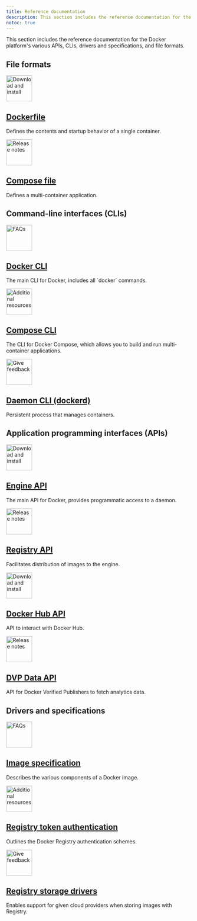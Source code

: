 ```yaml
---
title: Reference documentation
description: This section includes the reference documentation for the Docker platform’s various APIs, CLIs, and file formats.
notoc: true
---
```


This section includes the reference documentation for the Docker platform's
various APIs, CLIs, drivers and specifications, and file formats.

## File formats

<div class="component-container">
    <!--start row-->
    <div class="row">
      <div class="col-xs-12 col-sm-12 col-md-12 col-lg-4 block">
        <div class="component">
             <div class="component-icon">
                 <a href="/engine/reference/builder/"><img src="/assets/images/download.svg" alt="Download and install" width="70" height="70"></a>
                 </div>
                 <h2 id="dockerfile"><a href="/engine/reference/builder/">Dockerfile</a></h2>
                <p> Defines the contents and startup behavior of a single container.</p>
            </div>
        </div>
     <div class="col-xs-12 col-sm-12 col-md-12 col-lg-4 block">
        <div class="component">
            <div class="component-icon">
                <a href="/compose/compose-file/"><img src="/assets/images/note-add.svg" alt="Release notes" width="70" height="70"></a>
            </div>
                <h2 id="compose-file"><a href="/compose/compose-file/">Compose file</a></h2>
                <p>Defines a multi-container application.</p>
            </div>
        </div>
    </div>
</div>

## Command-line interfaces (CLIs)

<div class="component-container">
<!--start row-->
    <div class="row">
     <div class="col-xs-12 col-sm-12 col-md-12 col-lg-4 block">
        <div class="component">
            <div class="component-icon">
                 <a href="/engine/reference/commandline/cli/"><img src="/assets/images/help.svg" alt="FAQs" width="70" height="70"></a>
            </div>
                <h2 id="docker-for-linux"><a href="/engine/reference/commandline/cli/">Docker CLI</a></h2>
                <p>The main CLI for Docker, includes all `docker` commands.</p>
        </div>
     </div>
     <div class="col-xs-12 col-sm-12 col-md-12 col-lg-4 block">
        <div class="component">
          <div class="component-icon">
                 <a href="/compose/reference/"><img src="/assets/images/all-inbox.svg" alt="Additional resources" width="70" height="70"></a>
          </div>
                <h2 id="docker-for-windows/install/"><a href="/compose/reference/">Compose CLI</a></h2>
                <p>The CLI for Docker Compose, which allows you to build and run multi-container applications.</p>
        </div>
      </div>
      <div class="col-xs-12 col-sm-12 col-md-12 col-lg-4 block">
        <div class="component">
            <div class="component-icon">
                <a href="/engine/reference/commandline/dockerd/"><img src="/assets/images/sms.svg" alt="Give feedback" width="70" height="70"></a>
            </div>
                <h2 id="docker-for-windows/install/"><a href="/engine/reference/commandline/dockerd/">Daemon CLI (dockerd)</a></h2>
                <p>Persistent process that manages containers.</p>
        </div>
     </div>
    </div>
</div>

## Application programming interfaces (APIs)

<div class="component-container">
    <!--start row-->
    <div class="row">
      <div class="col-xs-12 col-sm-12 col-md-12 col-lg-4 block">
        <div class="component">
             <div class="component-icon">
                 <a href="/engine/api/"><img src="/assets/images/download.svg" alt="Download and install" width="70" height="70"></a>
             </div>
                 <h2 id="dockerfile"><a href="/engine/api/">Engine API</a></h2>
                <p> The main API for Docker, provides programmatic access to a daemon.</p>
        </div>
      </div>
     <div class="col-xs-12 col-sm-12 col-md-12 col-lg-4 block">
        <div class="component">
            <div class="component-icon">
                <a href="/registry/spec/api/"><img src="/assets/images/note-add.svg" alt="Release notes" width="70" height="70"></a>
            </div>
                <h2 id="compose-file"><a href="/registry/spec/api/">Registry API</a></h2>
                <p>Facilitates distribution of images to the engine.</p>
            </div>
        </div>
  </div>  
    <!--start row-->
    <div class="row">
      <div class="col-xs-12 col-sm-12 col-md-12 col-lg-4 block">
        <div class="component">
             <div class="component-icon">
                 <a href="/docker-hub/api/latest/"><img src="/assets/images/download.svg" alt="Download and install" width="70" height="70"></a>
                 </div>
                 <h2 id="dockerfile"><a href="/docker-hub/api/latest/">Docker Hub API</a></h2>
                <p> API to interact with Docker Hub.</p>
            </div>
        </div>
     <div class="col-xs-12 col-sm-12 col-md-12 col-lg-4 block">
        <div class="component">
            <div class="component-icon">
                <a href="/docker-hub/api/dvp/"><img src="/assets/images/note-add.svg" alt="Release notes" width="70" height="70"></a>
            </div>
                <h2 id="compose-file"><a href="/docker-hub/api/dvp/">DVP Data API</a></h2>
                <p> API for Docker Verified Publishers to fetch analytics data. </p>
            </div>
        </div>
    </div>
</div>

## Drivers and specifications

<div class="component-container">
<!--start row-->
    <div class="row">
     <div class="col-xs-12 col-sm-12 col-md-12 col-lg-4 block">
        <div class="component">
            <div class="component-icon">
                 <a href="/registry/spec/manifest-v2-2/"><img src="/assets/images/help.svg" alt="FAQs" width="70" height="70"></a>
            </div>
                <h2 id="docker-for-linux"><a href="/registry/spec/manifest-v2-2/">Image specification</a></h2>
                <p>Describes the various components of a Docker image.</p>
        </div>
     </div>
     <div class="col-xs-12 col-sm-12 col-md-12 col-lg-4 block">
        <div class="component">
          <div class="component-icon">
                 <a href="/registry/spec/auth/"><img src="/assets/images/all-inbox.svg" alt="Additional resources" width="70" height="70"></a>
          </div>
                <h2 id="docker-for-windows/install/"><a href="/registry/spec/auth/">Registry token authentication</a></h2>
                <p>Outlines the Docker Registry authentication schemes.</p>
        </div>
      </div>
      <div class="col-xs-12 col-sm-12 col-md-12 col-lg-4 block">
        <div class="component">
            <div class="component-icon">
                <a href="/registry/storage-drivers/"><img src="/assets/images/sms.svg" alt="Give feedback" width="70" height="70"></a>
            </div>
                <h2 id="docker-for-windows/install/"><a href="/registry/storage-drivers/">Registry storage drivers</a></h2>
                <p>Enables support for given cloud providers when storing images with Registry.</p>
        </div>
     </div>
    </div>
</div>

